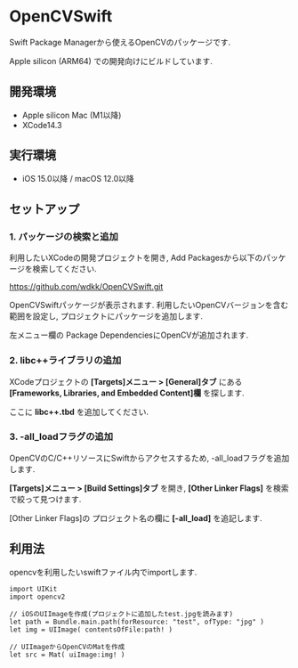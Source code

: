 # OpenCVSwift
Swift Package Managerから使えるOpenCVのパッケージです.

Apple silicon (ARM64) での開発向けにビルドしています.

## 開発環境
- Apple silicon Mac (M1以降)
- XCode14.3

## 実行環境
- iOS 15.0以降 / macOS 12.0以降

## セットアップ

### 1. パッケージの検索と追加
利用したいXCodeの開発プロジェクトを開き, Add Packagesから以下のパッケージを検索してください.

https://github.com/wdkk/OpenCVSwift.git

OpenCVSwiftパッケージが表示されます. 
利用したいOpenCVバージョンを含む範囲を設定し, プロジェクトにパッケージを追加します.

左メニュー欄の Package DependenciesにOpenCVが追加されます.

### 2. libc++ライブラリの追加
XCodeプロジェクトの **[Targets]メニュー > [General]タブ** にある **[Frameworks, Libraries, and Embedded Content]欄** を探します.

ここに **libc++.tbd** を追加してください.

### 3. -all_loadフラグの追加
OpenCVのC/C++リソースにSwiftからアクセスするため, -all_loadフラグを追加します.

**[Targets]メニュー > [Build Settings]タブ** を開き, **[Other Linker Flags]**  を検索で絞って見つけます.

[Other Linker Flags]の プロジェクト名の欄に **[-all_load]** を追記します.

## 利用法
opencvを利用したいswiftファイル内でimportします.

```[swift]
import UIKit
import opencv2
```

```[swift]
// iOSのUIImageを作成(プロジェクトに追加したtest.jpgを読みます)
let path = Bundle.main.path(forResource: "test", ofType: "jpg" )
let img = UIImage( contentsOfFile:path! )

// UIImageからOpenCVのMatを作成
let src = Mat( uiImage:img! )
```

